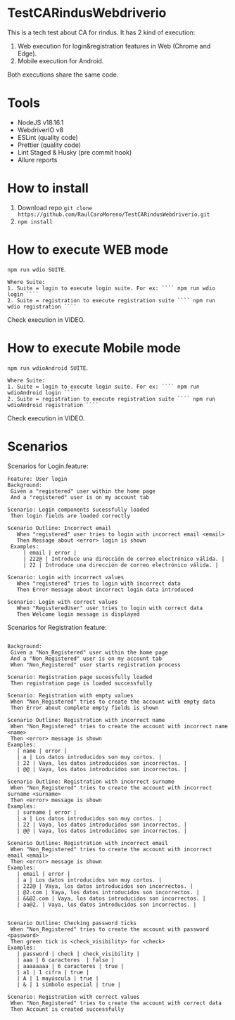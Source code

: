 # TestCARindusWebdriverio

This is a tech test about CA for rindus. It has 2 kind of execution:
1. Web execution for login&registration features in Web (Chrome and Edge).
2. Mobile execution for Android.

   
Both executions share the same code.

# Tools
- NodeJS v18.16.1
- WebdriverIO v8
- ESLint (quality code)
- Prettier (quality code)
- Lint Staged & Husky (pre commit hook)
- Allure reports
  
 # How to install
1. Download repo ````git clone https://github.com/RaulCaroMoreno/TestCARindusWebdriverio.git ````
2. ```` npm install ````

 # How to execute WEB mode
   ```` npm run wdio SUITE ````.

    Where Suite:
    1. Suite = login to execute login suite. For ex: ```` npm run wdio login ````
    2. Suite = registration to execute registration suite ```` npm run wdio registration ````

Check execution in VIDEO.

 # How to execute Mobile mode
   ```` npm run wdioAndroid SUITE ````.

    Where Suite:
    1. Suite = login to execute login suite. For ex: ```` npm run wdioAndroid login ````
    2. Suite = registration to execute registration suite ```` npm run wdioAndroid registration ````

Check execution in VIDEO.
# Scenarios
   Scenarios for Login.feature:
   ````
Feature: User login
  Background:
    Given a "registered" user within the home page 
    And a "registered" user is on my account tab

  Scenario: Login components sucessfully loaded
    Then login fields are loaded correctly

  Scenario Outline: Incorrect email
      When "registered" user tries to login with incorrect email <email>
      Then Message about <error> login is shown
    Examples:
        | email | error |
        | 222@ | Introduce una dirección de correo electrónico válida. |
        | 22 | Introduce una dirección de correo electrónico válida. |

  Scenario: Login with incorrect values
      When "registered" tries to login with incorrect data
      Then Error message about incorrect login data introduced

  Scenario: Login with correct values
      When "RegisteredUser" user tries to login with correct data
      Then Welcome login message is displayed
   ````
Scenarios for Registration feature:
   ````Feature: User registration
 
  Background:
    Given a "Non_Registered" user within the home page 
    And a "Non_Registered" user is on my account tab
    When "Non_Registered" user starts registration process

  Scenario: Registration page sucessfully loaded
    Then registration page is loaded successfully

  Scenario: Registration with empty values
    When "Non_Registered" tries to create the account with empty data
    Then Error about complete empty fields is shown

  Scenario Outline: Registration with incorrect name
    When "Non_Registered" tries to create the account with incorrect name <name>
    Then <error> message is shown
  Examples:
      | name | error |
      | a | Los datos introducidos son muy cortos. |
      | 22 | Vaya, los datos introducidos son incorrectos. |
      | @@ | Vaya, los datos introducidos son incorrectos. |

  Scenario Outline: Registration with incorrect surname
    When "Non_Registered" tries to create the account with incorrect surname <surname>
    Then <error> message is shown
  Examples:
      | surname | error |
      | a | Los datos introducidos son muy cortos. |
      | 22 | Vaya, los datos introducidos son incorrectos. |
      | @@ | Vaya, los datos introducidos son incorrectos. |

  Scenario Outline: Registration with incorrect email
    When "Non_Registered" tries to create the account with incorrect email <email>
    Then <error> message is shown
  Examples:
      | email | error |
      | a | Los datos introducidos son muy cortos. |
      | 222@ | Vaya, los datos introducidos son incorrectos. |
      | @2.com | Vaya, los datos introducidos son incorrectos. |
      | &&@2.com | Vaya, los datos introducidos son incorrectos. |
      | aa@2. | Vaya, los datos introducidos son incorrectos. |

  
  Scenario Outline: Checking password ticks
    When "Non_Registered" tries to create the account with password <password>
    Then green tick is <check_visibility> for <check>
  Examples:
      | password | check | check_visibility |
      | aaa | 6 caracteres  | false |
      | aaaaaaaa | 6 caracteres | true |
      | a1 | 1 cifra | true |
      | A | 1 mayúscula | true |
      | & | 1 símbolo especial | true |

 Scenario: Registration with correct values
    When "Non_Registered" tries to create the account with correct data
    Then Account is created successfully


  



   ````
  

 
 

   
